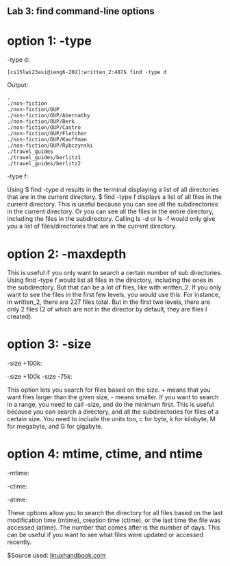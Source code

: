 ## Lab 3: find command-line options

# option 1: -type

-type d:
```
[cs15lwi23asi@ieng6-202]:written_2:487$ find -type d
```
Output:
```
.
./non-fiction
./non-fiction/OUP
./non-fiction/OUP/Abernathy
./non-fiction/OUP/Berk
./non-fiction/OUP/Castro
./non-fiction/OUP/Fletcher
./non-fiction/OUP/Kauffman
./non-fiction/OUP/Rybczynski
./travel_guides
./travel_guides/berlitz1
./travel_guides/berlitz2
```

-type f:

Using $ find -type d results in the terminal displaying a list of all directories that are in the current directory. 
$ find -type f displays a list of all files in the current directory. This is useful because you can see all the subdirectories in the current directory. 
Or you can see all the files in the entire directory, including the files in the subdirectory. Calling ls -d or ls -f would only give you a list of files/directories
that are in the current directory.

# option 2: -maxdepth

This is useful if you only want to search a certain number of sub directories. Using find -type f would list all files in the directory, including the ones in the
subdirectory. But that can be a lot of files, like with written_2. If you only want to see the files in the first few levels, you would use this. For instance,
in written_2, there are 227 files total. But in the first two levels, there are only 2 files (2 of which are not in the director by default, they are files I created).

# option 3: -size

-size +100k:

-size +100k -size -75k:

This option lets you search for files based on the size. + means that you want files larger than the given size, - means smaller. 
If you want to search in a range, you need to call -size, and do the minimum first. This is useful because you can search a directory, 
and all the subdirectories for files of a certain size. You need to include the units too, c for byte, k for kilobyte, M for megabyte, and G for gigabyte.

# option 4: mtime, ctime, and ntime

-mtime:

-ctime:

-atime:

These options allow you to search the directory for all files based on the last modification time (mtime), creation time (ctime), or the last time the 
file was accessed (atime). The number that comes after is the number of days. This can be useful if you want to see what files were updated or accessed recently.




$Source used: 
[linuxhandbook.com](https://linuxhandbook.com/find-command-examples/)
